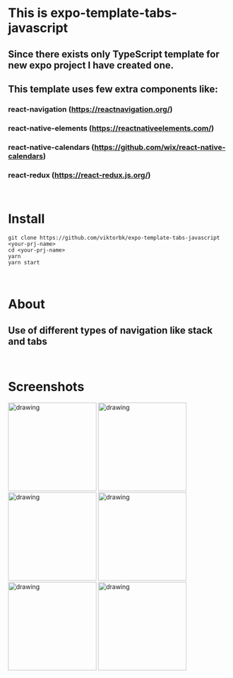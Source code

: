 # This is expo-template-tabs-javascript
## Since there exists only TypeScript template for new expo project I have created one.
## This template uses few extra components like:
### react-navigation (https://reactnavigation.org/)
### react-native-elements (https://reactnativeelements.com/)
### react-native-calendars (https://github.com/wix/react-native-calendars)
### react-redux (https://react-redux.js.org/)
&nbsp;
# Install
```
git clone https://github.com/viktorbk/expo-template-tabs-javascript <your-prj-name>
cd <your-prj-name>
yarn
yarn start
````
&nbsp;
# About
## Use of different types of navigation like stack and tabs
&nbsp;
# Screenshots
<img src="https://snipboard.io/dbctnm.jpg" alt="drawing" width="200"/>
<img src="https://snipboard.io/DaA1Bf.jpg" alt="drawing" width="200"/>
<img src="https://snipboard.io/NywKg5.jpg" alt="drawing" width="200"/>
<img src="https://snipboard.io/ztYkh4.jpg" alt="drawing" width="200"/>
<br />
<img src="https://snipboard.io/awMg8K.jpg" alt="drawing" width="200"/>
<img src="https://snipboard.io/Bi2gR3.jpg" alt="drawing" width="200"/>
